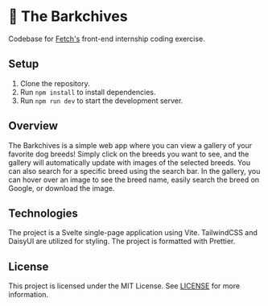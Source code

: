# 🐶 The Barkchives

Codebase for [Fetch's](https://fetch.com/) front-end internship coding exercise.

## Setup

1. Clone the repository.
2. Run `npm install` to install dependencies.
3. Run `npm run dev` to start the development server.

## Overview

The Barkchives is a simple web app where you can view a gallery of your favorite dog breeds! Simply click on the breeds you want to see, and the gallery will automatically update with images of the selected breeds. You can also search for a specific breed using the search bar. In the gallery, you can hover over an image to see the breed name, easily search the breed on Google, or download the image.

## Technologies

The project is a Svelte single-page application using Vite. TailwindCSS and DaisyUI are utilized for styling. The project is formatted with Prettier.

## License

This project is licensed under the MIT License. See [LICENSE](./LICENSE) for more information.
